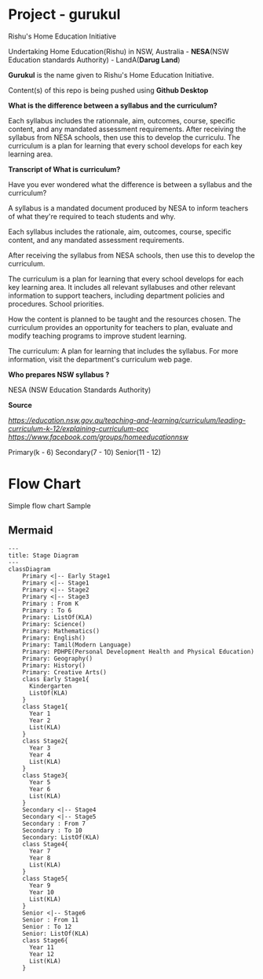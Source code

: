 # Project - gurukul
Rishu's Home Education Initiative  

Undertaking Home Education(Rishu) in NSW, Australia - **NESA**(NSW Education standards Authority) - LandA(**Darug Land**)  

**Gurukul** is the name given to Rishu's Home Education Initiative. 

Content(s) of this repo is being pushed using **Github Desktop**


**What is the difference between a syllabus and the curriculum?**


Each syllabus includes the rationnale, aim, outcomes, course, specific content, and any mandated assessment requirements. After receiving the syllabus from NESA schools, then use this to develop the curriculu. The curriculum is a plan for learning that every school develops for each key learning area.

**Transcript of What is curriculum?**


Have you ever wondered what the difference is between a syllabus and the curriculum?

A syllabus is a mandated document produced by NESA to inform teachers of what they're required to teach students and why.

Each syllabus includes the rationale, aim, outcomes, course, specific content, and any mandated assessment requirements.

After receiving the syllabus from NESA schools, then use this to develop the curriculum.

The curriculum is a plan for learning that every school develops for each key learning area. It includes all relevant syllabuses and other relevant information to support teachers, including department policies and procedures. School priorities.

How the content is planned to be taught and the resources chosen. The curriculum provides an opportunity for teachers to plan, evaluate and modify teaching programs to improve student learning.

The curriculum: A plan for learning that includes the syllabus. For more information, visit the department's curriculum web page.

**Who prepares NSW syllabus ?**


NESA (NSW Education Standards Authority)


**Source**

 
_https://education.nsw.gov.au/teaching-and-learning/curriculum/leading-curriculum-k-12/explaining-curriculum-pcc_
_https://www.facebook.com/groups/homeeducationnsw_

Primary(k - 6)
Secondary(7 - 10)
Senior(11 - 12)

# Flow Chart

Simple flow chart Sample

## Mermaid

```mermaid
---
title: Stage Diagram
---
classDiagram
    Primary <|-- Early Stage1
    Primary <|-- Stage1
    Primary <|-- Stage2
	Primary <|-- Stage3
    Primary : From K
    Primary : To 6
    Primary: ListOf(KLA)
	Primary: Science()
	Primary: Mathematics()
	Primary: English()
	Primary: Tamil(Modern Language)
	Primary: PDHPE(Personal Development Health and Physical Education)
	Primary: Geography()
	Primary: History()
	Primary: Creative Arts()
    class Early Stage1{
      Kindergarten
      ListOf(KLA)
    }
    class Stage1{
      Year 1
	  Year 2
      List(KLA)
    }
    class Stage2{
      Year 3
	  Year 4
      List(KLA)
    }
	class Stage3{
      Year 5
	  Year 6
      List(KLA)
    }
	Secondary <|-- Stage4
    Secondary <|-- Stage5
    Secondary : From 7
    Secondary : To 10
    Secondary: ListOf(KLA)
    class Stage4{
      Year 7
	  Year 8
      List(KLA)
    }
    class Stage5{
      Year 9
	  Year 10
      List(KLA)
    }
	Senior <|-- Stage6
    Senior : From 11
    Senior : To 12
    Senior: ListOf(KLA)
    class Stage6{
      Year 11
	  Year 12
      List(KLA)
    }
```